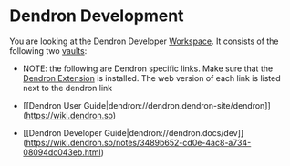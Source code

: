 
# Dendron Development 

You are looking at the Dendron Developer [Workspace](https://wiki.dendron.so/notes/c4cf5519-f7c2-4a23-b93b-1c9a02880f6b.html). It consists of the following two [vaults](https://wiki.dendron.so/notes/6682fca0-65ed-402c-8634-94cd51463cc4.html):

- NOTE: the following are Dendron specific links. Make sure that the [Dendron Extension](https://marketplace.visualstudio.com/items?itemName=dendron.dendron) is installed. The web version of each link is listed next to the dendron link

- [[Dendron User Guide|dendron://dendron.dendron-site/dendron]] (https://wiki.dendron.so)
- [[Dendron Developer Guide|dendron://dendron.docs/dev]] (https://wiki.dendron.so/notes/3489b652-cd0e-4ac8-a734-08094dc043eb.html)
